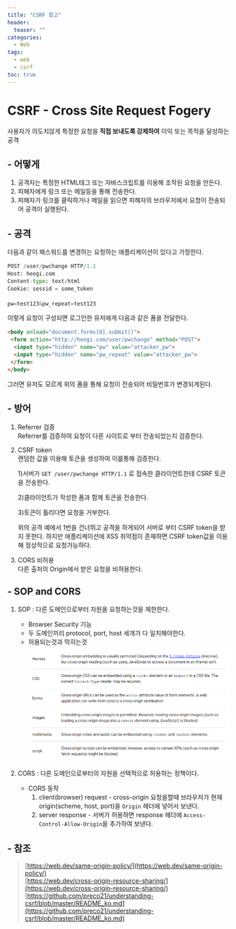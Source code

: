```yaml
---
title: "CSRF 참고"
header:
  teaser: ""
categories:
  - Web
tags:
  - web
  - csrf
toc: true
---
```



# CSRF - Cross Site Request Fogery

 사용자가 의도치않게 특정한 요청을 **직접 보내도록 강제하여** 이익 또는 목적을 달성하는 공격  

## - 어떻게
1. 공격자는 특정한 HTML태그 또는 자바스크립트를 이용해 조작된 요청을 만든다.
2. 피해자에게 링크 또는 메일등을 통해 전송한다.
3. 피해자가 링크를 클릭하거나 메일을 읽으면 피해자의 브라우저에서 요청이 전송되어 공격이 실행된다.

## - 공격
다음과 같이 패스워드를 변경하는 요청하는 애플리케이션이 있다고 가정한다.
```python
POST /user/pwchange HTTP/1.1
Host: heogi.com
Content-type: text/html
Cookie: sessid = some_token

pw=test123&pw_repeat=test123
```
이렇게 요청이 구성되면 로그인한 유저에게 다음과 같은 폼을 전달한다.
```html
<body onload="document.forms[0].submit()">
 <form action="http://heogi.com/user/pwchange" method="POST">
  <input type="hidden" name="pw" value="attacker_pw">
  <input type="hidden" name="pw_repeat" value="attacker_pw">
 </form>
</body>
```
그러면 유저도 모르게 위의 폼을 통해 요청이 전송되어 비밀번호가 변경되게된다.

## - 방어
1. Referrer 검증  
    Referrer를 검증하여 요청이 다른 사이트로 부터 전송되었는지 검증한다.
2. CSRF token  
    랜덤한 값을 이용해 토큰을 생성하여 이를통해 검증한다. 

    1)서버가 ``` GET /user/pwchange HTTP/1.1 ``` 로 접속한 클라이언트한테 CSRF 토큰을 전송한다.

    2)클라이언트가 작성한 폼과 함께 토큰을 전송한다.

    3)토큰이 틀리다면 요청을 거부한다.  

    위의 공격 예에서 1번을 건너뛰고 공격을 하게되어 서버로 부터 CSRF token을 받지 못한다. 하지만 애플리케이션에 XSS 취약점이 존재하면 CSRF token값을 이용해 정상적으로 요청가능하다.
3. CORS 비허용  
    다른 출처의 Origin에서 받은 요청을 비허용한다.

## - SOP and CORS
1. SOP : 다른 도메인으로부터 자원을 요청하는것을 제한한다.  
    * Browser Security 기능
    * 두 도메인끼리 protocol, port, host 세개가 다 일치해야한다.
    * 허용되는것과 막히는것  
        ![](../assets/img/Pasted%20image%2020240330203443.png)

2. CORS : 다른 도메인으로부터의 자원을 선택적으로 허용하는 정책이다.
    - CORS 동작   
        1) client(browser) request - cross-origin 요청을할때 브라우저가 현재 origin(scheme, host, port)을 ```Origin``` 헤더에 넣어서 보낸다.
        2) server response - 서버가 허용하면 response 헤더에 ``` Access-Control-Allow-Origin ```을 추가하여 보낸다.


## - 참조
> [https://web.dev/same-origin-policy/](https://web.dev/same-origin-policy/)  
> [https://web.dev/cross-origin-resource-sharing/](https://web.dev/cross-origin-resource-sharing/)  
> [https://github.com/preco21/understanding-csrf/blob/master/README_ko.md](https://github.com/preco21/understanding-csrf/blob/master/README_ko.md)
